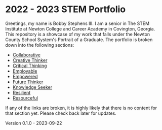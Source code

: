 # 2022 - 2023 STEM Portfolio
Greetings, my name is Bobby Stephens III. I am a senior in The STEM Institute at Newton College and Career Academy in Covington, Georgia. This repository is a showcase of my work that falls under the Newton County School System's Portrait of a Graduate. The portfolio is broken down into the following sections:

- [Collaborative](Collaborative)
- [Creative Thinker](Creative%20Thinker)
- [Critical Thinking](Critical%20Thinking)
- [Employable](Employable)
- [Empowered](Empowered)
- [Future Thinker](Future%20Thinker)
- [Knowledge Seeker](Knowledge%20Seeker)
- [Resilient](Resilient)
- [Resourceful](Resourceful)

If any of the links are broken, it is highly likely that there is no content for that section yet. Please check back later for updates.

Version 0.1.0 - 2023-09-22
